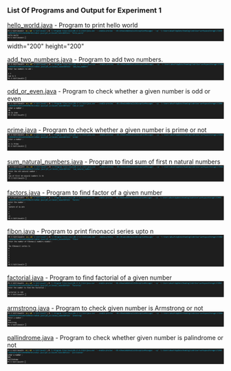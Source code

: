 ### List Of Programs and Output for Experiment 1

[hello_world.java](https://github.com/akkupy/JavaS3/blob/master/Java_Exp_1/hello_world.java) - Program to print hello world
![](https://github.com/akkupy/JavaS3/blob/master/Outputs/Java_exp_1/hello_world.png) width="200" height="200"
            
[add_two_numbers.java](https://github.com/akkupy/JavaS3/blob/master/Java_Exp_1/add_two_numbers.java) - Program to add two numbers.
![](https://github.com/akkupy/JavaS3/blob/master/Outputs/Java_exp_1/add_two_numbers.png)
                    
[odd_or_even.java](https://github.com/akkupy/JavaS3/blob/master/Java_Exp_1/odd_or_even.java) - Program to check whether a given number is odd or even 
![](https://github.com/akkupy/JavaS3/blob/master/Outputs/Java_exp_1/odd_or_even.png)
               
[prime.java](https://github.com/akkupy/JavaS3/blob/master/Java_Exp_1/prime.java) - Program to check whether a given number is prime or not
![](https://github.com/akkupy/JavaS3/blob/master/Outputs/Java_exp_1/prime.png)

[sum_natural_numbers.java](https://github.com/akkupy/JavaS3/blob/master/Java_Exp_1/sum_natural_numbers.java) - Program to find sum of first n natural numbers  
![](https://github.com/akkupy/JavaS3/blob/master/Outputs/Java_exp_1/sum_natural_numbers.png)          
                 
[factors.java](https://github.com/akkupy/JavaS3/blob/master/Java_Exp_1/factors.java) - Program to find factor of a given number
![](https://github.com/akkupy/JavaS3/blob/master/Outputs/Java_exp_1/factors.png)

[fibon.java](https://github.com/akkupy/JavaS3/blob/master/Java_Exp_1/fibon.java) - Program to print finonacci series upto n
![](https://github.com/akkupy/JavaS3/blob/master/Outputs/Java_exp_1/fibon.png)

[factorial.java](https://github.com/akkupy/JavaS3/blob/master/Java_Exp_1/factorial.java) - Program to find factorial of a given number
![](https://github.com/akkupy/JavaS3/blob/master/Outputs/Java_exp_1/factorial.png)

[armstrong.java](https://github.com/akkupy/JavaS3/blob/master/Java_Exp_1/armstrong.java) - Program to check given number is Armstrong or not
![](https://github.com/akkupy/JavaS3/blob/master/Outputs/Java_exp_1/armstrong.png)

[pallindrome.java](https://github.com/akkupy/JavaS3/blob/master/Java_Exp_1/pallindrome.java) - Program to check whether given number is palindrome or not
![](https://github.com/akkupy/JavaS3/blob/master/Outputs/Java_exp_1/pallindrome.png)
